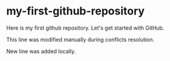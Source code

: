 # my-first-github-repository
Here is my first github repository. Let's get started with GitHub.

This line was modified manually during conflicts resolution.

New line was added locally.
 
